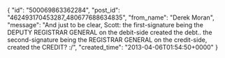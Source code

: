 {
   "id": "500069863362284",
   "post_id": "462493170453287_480677688634835",
   "from_name": "Derek Moran",
   "message": "And just to be clear, Scott: the first-signature being the DEPUTY REGISTRAR GENERAL on the debit-side created the debt.. the second-signature being the REGISTRAR GENERAL on the credit-side, created the CREDIT? :/",
   "created_time": "2013-04-06T01:54:50+0000"
 }
